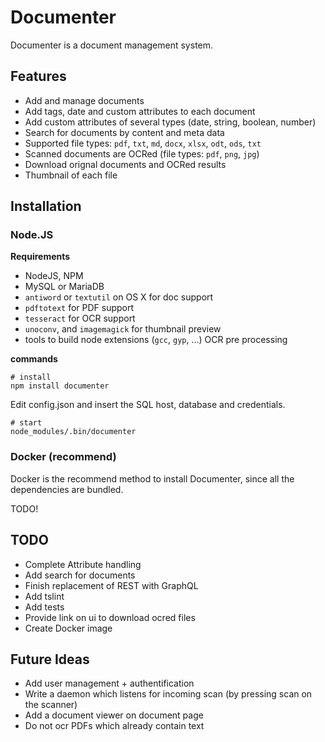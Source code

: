 # Documenter
Documenter is a document management system. 

## Features

- Add and manage documents
- Add tags, date and custom attributes to each document
- Add custom attributes of several types (date, string, boolean, number)
- Search for documents by content and meta data
- Supported file types: `pdf`, `txt`, `md`, `docx`, `xlsx`, `odt`, `ods`, `txt`
- Scanned documents are OCRed (file types: `pdf`, `png`, `jpg`)
- Download orignal documents and OCRed results
- Thumbnail of each file

## Installation

### Node.JS

**Requirements**

- NodeJS, NPM
- MySQL or MariaDB
- `antiword` or `textutil` on OS X for doc support
- `pdftotext` for PDF support
- `tesseract` for OCR support
- `unoconv`, and `imagemagick` for thumbnail preview
- tools to build node extensions (`gcc`, `gyp`, ...) OCR pre processing

**commands**

	# install
	npm install documenter 

Edit config.json and insert the SQL host, database and credentials.

	# start
	node_modules/.bin/documenter 

### Docker (recommend)

Docker is the recommend method to install Documenter, since all the dependencies are bundled.

TODO!



## TODO

- Complete Attribute handling
- Add search for documents
- Finish replacement of REST with GraphQL
- Add tslint
- Add tests
- Provide link on ui to download ocred files
- Create Docker image

## Future Ideas
- Add user management + authentification
- Write a daemon which listens for incoming scan (by pressing scan on the scanner)
- Add a document viewer on document page
- Do not ocr PDFs which already contain text
